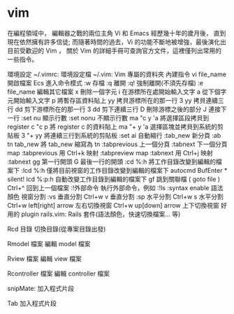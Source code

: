 # vim
在編程領域中， 編輯器之戰的兩位主角 Vi 和 Emacs 經歷幾十年的歲月後， 直到現在依然擁有許多信徒; 而隨著時間的過去，Vi 的功能不斷地被增強，最後演化出目前受歡迎的 Vim ， 關於 Vim 的詳細手冊可查詢官方文件，這裡僅列出常用的一些指令。

環境設定
~/.vimrc: 環境設定檔
~/.vim: Vim 專屬的資料夾
內建指令
vi file_name 開啟檔案
Ecs 進入命令模式
:w 存檔
:q 離開
:q! 強制離開(不須先存檔)
:e file_name 編輯其它檔案
x 刪除一個字元
i 在游標所在處開始輸入文字
a 從下個字元開始輸入文字
p 將暫存區資料貼上
yy 拷貝游標所在的那一行
3 yy 拷貝連續三行
dd 剪下游標所在的那一行
3 dd 剪下連續三行
D 刪除游標之後的部分
J 連接下一行
:set nu 顯示行數
:set nonu 不顯示行數
ma "c y 'a 將選擇區段拷貝到 register c
"c p 將 register c 的資料貼上
ma "+ y 'a 選擇區塊並拷貝到系統的剪貼板
3 "+ yy 將連續三行到系統的剪貼板
:set ai 自動縮行
:tab_new 新分頁
:ab tn tab_new 將 tab_new 縮寫為 tn
:tabprevious 上一個分頁
:tabnext 下一個分頁
map <C-k> :tabprevious <CR> 用 Ctrl+k 映射 :tabpreview
map <C-j> :tabnext <CR> 用 Ctrl+j 映射 :tabnext
gg 第一行開頭
G 最後一行的開頭
:cd %:h 將工作目錄改變到編輯的檔案下
:lcd %:h 僅將目前視窗的工作目錄改變到編輯的檔案下
autocmd BufEnter * silent! lcd %:p:h 自動改變工作目錄到編輯的檔案下
gf 跳到關聯檔 ( goto file )
Ctrl+^ 回到上一個檔案
:!外部命令 執行外部命令，例如 :!ls
:syntax enable 語法顏色
視窗分割
:vs 垂直分割
Ctrl+w v 垂直分割
:sp 水平分割
Ctrl+w s 水平分割
Ctrl+w left[right] arrow 左右切換視窗
Ctrl+w up[down] arrow 上下切換視窗
好用的 plugin
rails.vim: Rails 套件(語法顏色，快速切換檔案... 等)

Rcd 目錄 切換目錄(從專案目錄出發)

Rmodel 檔案 編輯 model 檔案

Rview 檔案 編輯 view 檔案

Rcontroller 檔案 編輯 controller 檔案

snipMate: 加入程式片段

Tab 加入程式片段
